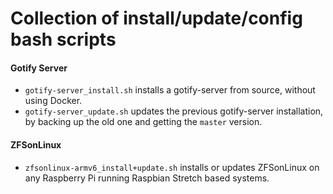 # Collection of install/update/config bash scripts
#### Gotify Server
* `gotify-server_install.sh` installs a gotify-server from source, without using Docker.
* `gotify-server_update.sh` updates the previous gotify-server installation, by backing up the old one and getting the `master` version.

#### ZFSonLinux
* `zfsonlinux-armv6_install+update.sh` installs or updates ZFSonLinux on any Raspberry Pi running Raspbian Stretch based systems.
